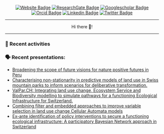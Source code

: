 
<div align="center">
<p><a href="https://blenback.github.io/"><img src="https://img.shields.io/badge/-Website-3b5c3e?style=for-the-badge&amp;logo=amp&amp;logoColor=white" alt="Website Badge"></a> <a href="https://www.researchgate.net/profile/Benjamin-Black-5"><img src="https://img.shields.io/badge/-ResearchGate-3b5c3e?style=for-the-badge&amp;logo=researchgate&amp;logoColor=white" alt="ResearchGate Badge"></a> <a href="https://scholar.google.com/citations?hl=en&user=h00y-m4AAAAJ"><img src="https://img.shields.io/badge/-google scholar-3b5c3e?style=for-the-badge&amp;logo=googlescholar&amp;logoColor=white" alt="Googlescholar Badge"></a> <a href="https://orcid.org/my-orcid?orcid=0000-0002-8113-2114"><img src="https://img.shields.io/badge/-orcid-3b5c3e?style=for-the-badge&amp;logo=orcid&amp;logoColor=white" alt="Orcid Badge"></a>
  <a href="https://www.linkedin.com/in/ben-black-9889a1150/"><img src="https://img.shields.io/badge/-LinkedIn-3b5c3e?style=for-the-badge&amp;logo=Linkedin&amp;logoColor=white" alt="Linkedin Badge"></a> <a href="https://twitter.com/Blen_Back"><img src="https://img.shields.io/badge/-@blenback-3b5c3e?style=for-the-badge&amp;logo=x&amp;logoColor=white" alt="Twitter Badge"></a> </p>
  
  
<hr>
<p>Hi there 👋! </p>
<hr>
  </div>

### 📝 Recent activities

### 🗣️ Recent presentations:
<!--START_SECTION:presentations-->
* [Broadening the scope of future visions for nature positive futures in Peru](https:&#x2F;&#x2F;blenback.github.io&#x2F;presentations&#x2F;2023_11_30_SwissRE&#x2F;index.html)
* [Characterising non-stationarity in predictive models of land use in Swiss mountain parks to inform scenarios for deliberative transformation.](https:&#x2F;&#x2F;blenback.github.io&#x2F;presentations&#x2F;2022_09_13_IMC&#x2F;index.html)
* [ValPar.CH: Integrating land use change, Ecosystem Service and Biodiversity modelling to simulate pathways for a functioning Ecological Infrastructure for Switzerland.](https:&#x2F;&#x2F;blenback.github.io&#x2F;presentations&#x2F;2022_07_01_IEMSs_ValParCH_pres&#x2F;index.html)
* [Combining filter and embedded approaches to improve variable selection in land use change Cellular Automata models](https:&#x2F;&#x2F;blenback.github.io&#x2F;presentations&#x2F;2022_07_01_IEMSs_model_pres&#x2F;index.html)
* [Ex-ante identification of policy interventions to secure a functioning ecological infrastructure: A participatory Bayesian Network approach in Switzerland](https:&#x2F;&#x2F;blenback.github.io&#x2F;presentations&#x2F;2021_06_09_ESP&#x2F;index.html)
<!--END_SECTION:presentations-->



<!--
**blenback/blenback** is a ✨ _special_ ✨ repository because its `README.md` (this file) appears on your GitHub profile.

Here are some ideas to get you started:

- 🔭 I’m currently working on ...
- 🌱 I’m currently learning ...
- 👯 I’m looking to collaborate on ...
- 🤔 I’m looking for help with ...
- 💬 Ask me about ...
- 📫 How to reach me: ...
- 😄 Pronouns: ...
- ⚡ Fun fact: ...
-->
